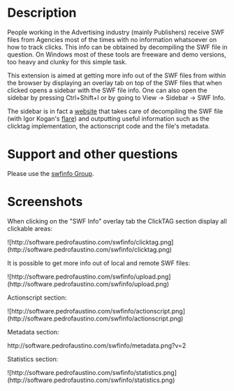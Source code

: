 # Description #
People working in the Advertising industry (mainly Publishers) receive SWF files from Agencies most of the times with no information whatsoever on how to track clicks. This info can be obtained by decompiling the SWF file in question. On Windows most of these tools are freeware and demo versions, too heavy and clunky for this simple task.

This extension is aimed at getting more info out of the SWF files from within the browser by displaying an overlay tab on top of the SWF files that when clicked opens a sidebar with the SWF file info. One can also open the sidebar by pressing Ctrl+Shift+I or by going to View -> Sidebar -> SWF Info.

The sidebar is in fact a [website](http://software.pedrofaustino.com/swfinfo/sidebar/) that takes care of decompiling the SWF file (with Igor Kogan's [flare](http://www.nowrap.de/flare.html)) and outputting useful information such as the clicktag implementation, the actionscript code and the file's metadata.

# Support and other questions #
Please use the [swfinfo Group](http://groups.google.com/group/swfinfo).

# Screenshots #
<p>When clicking on the "SWF Info" overlay tab the ClickTAG section display all clickable areas:</p>
![http://software.pedrofaustino.com/swfinfo/clicktag.png](http://software.pedrofaustino.com/swfinfo/clicktag.png)
<br />
<p>It is possible to get more info out of local and remote SWF files:</p>
![http://software.pedrofaustino.com/swfinfo/upload.png](http://software.pedrofaustino.com/swfinfo/upload.png)
<br />
<p>Actionscript section:</p>
![http://software.pedrofaustino.com/swfinfo/actionscript.png](http://software.pedrofaustino.com/swfinfo/actionscript.png)
<br />
<p>Metadata section:</p>
http://software.pedrofaustino.com/swfinfo/metadata.png?v=2
<br />
<p>Statistics section:</p>
![http://software.pedrofaustino.com/swfinfo/statistics.png](http://software.pedrofaustino.com/swfinfo/statistics.png)